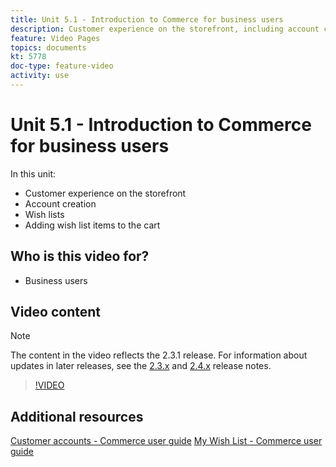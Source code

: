 ```yaml
---
title: Unit 5.1 - Introduction to Commerce for business users
description: Customer experience on the storefront, including account creation, wish lists, and adding wish list items to the cart
feature: Video Pages
topics: documents
kt: 5778
doc-type: feature-video
activity: use
---
```


# Unit 5.1 - Introduction to Commerce for business users

In this unit:

- Customer experience on the storefront
- Account creation
- Wish lists
- Adding wish list items to the cart

## Who is this video for?

- Business users

## Video content

>[!NOTE]
>
>The content in the video reflects the 2.3.1 release. For information about updates in later releases, see the [ 2.3.x](https://devdocs.magento.com/guides/v2.3/release-notes/bk-release-notes.html) and [2.4.x](https://devdocs.magento.com/guides/v2.4/release-notes/bk-release-notes.html) release notes.

>[!VIDEO](https://video.tv.adobe.com/v/36188?quality=12&learn=on)

## Additional resources

[Customer accounts - Commerce user guide](https://docs.magento.com/user-guide/customers/customer-account.html)
[My Wish List - Commerce user guide](https://docs.magento.com/user-guide/customers/account-dashboard-my-wish-list.html)
